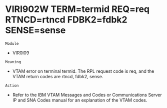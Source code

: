 # VIRI902W TERM=termid REQ=req RTNCD=rtncd FDBK2=fdbk2 SENSE=sense

`Module`
- VIR0I09

`Meaning`
- VTAM error on terminal termid. The RPL request code is req, and the VTAM return codes are rtncd, fdbk2, sense.

`Action`
- Refer to the IBM VTAM Messages and Codes or Communications Server IP and SNA Codes manual for an explanation of the VTAM codes.
